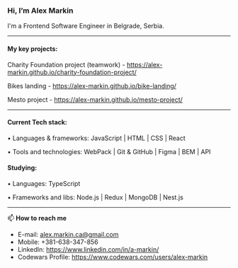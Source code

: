 ### Hi, I’m Alex Markin

I'm a Frontend Software Engineer in Belgrade, Serbia.

------


#### My key projects:

Charity Foundation project (teamwork) - https://alex-markin.github.io/charity-foundation-project/

Bikes landing - https://alex-markin.github.io/bike-landing/

Mesto project - https://alex-markin.github.io/mesto-project/ 

------
#### Current Tech stack:


• Languages & frameworks: JavaScript | HTML | CSS | React

• Tools and technologies: WebPack | Git & GitHub | Figma | BEM | API

#### Studying:


• Languages: TypeScript

• Frameworks and libs:  Node.js | Redux | MongoDB | Nest.js

------

📫  **How to reach me**

- E-mail: alex.markin.ca@gmail.com
- Mobile: +381-638-347-856
- LinkedIn: https://www.linkedin.com/in/a-markin/
- Codewars Profile: https://www.codewars.com/users/alex-markin
